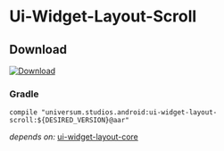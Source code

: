 Ui-Widget-Layout-Scroll
===============

## Download ##
[![Download](https://api.bintray.com/packages/universum-studios/android/universum.studios.android%3Aui/images/download.svg)](https://bintray.com/universum-studios/android/universum.studios.android%3Aui/_latestVersion)

### Gradle ###

    compile "universum.studios.android:ui-widget-layout-scroll:${DESIRED_VERSION}@aar"

_depends on:_
[ui-widget-layout-core](https://github.com/universum-studios/android_ui/tree/master/library-widget-layout-core)